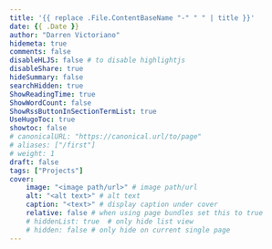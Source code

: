 ```yaml
---
title: '{{ replace .File.ContentBaseName "-" " " | title }}'
date: {{ .Date }}
author: "Darren Victoriano"
hidemeta: true
comments: false
disableHLJS: false # to disable highlightjs
disableShare: true
hideSummary: false
searchHidden: true
ShowReadingTime: true
ShowWordCount: false
ShowRssButtonInSectionTermList: true
UseHugoToc: true
showtoc: false
# canonicalURL: "https://canonical.url/to/page"
# aliases: ["/first"]
# weight: 1
draft: false
tags: ["Projects"]
cover:
    image: "<image path/url>" # image path/url
    alt: "<alt text>" # alt text
    caption: "<text>" # display caption under cover
    relative: false # when using page bundles set this to true
    # hiddenList: true  # only hide list view
    # hidden: false # only hide on current single page
---
```

